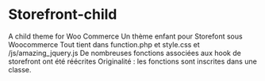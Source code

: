 # Storefront-child
A child theme for Woo Commerce 
Un thème enfant pour Storefont sous Woocommerce
Tout tient dans function.php et style.css et /js/amazing_jquery.js
De nombreuses fonctions associées aux hook de storefront ont été réécrites
Originalité : les fonctions sont inscrites dans une classe.
